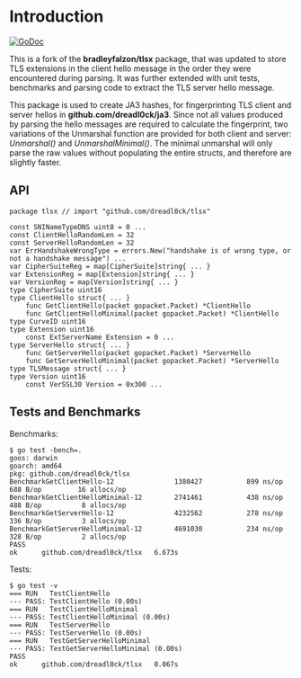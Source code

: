# Introduction

[![GoDoc](https://godoc.org/github.com/dreadl0ck/tlsx?status.svg)](https://godoc.org/github.com/dreadl0ck/tlsx)

This is a fork of the **bradleyfalzon/tlsx** package,
that was updated to store TLS extensions in the client hello message in the order they were encountered during parsing.
It was further extended with unit tests, benchmarks and parsing code to extract the TLS server hello message.

This package is used to create JA3 hashes, for fingerprinting TLS client and server hellos in **github.com/dreadl0ck/ja3**.
Since not all values produced by parsing the hello messages are required to calculate the fingerprint,
two variations of the Unmarshal function are provided for both client and server: *Unmarshal()* and *UnmarshalMinimal()*.
The minimal unmarshal will only parse the raw values without populating the entire structs, and therefore are slightly faster.

## API

    package tlsx // import "github.com/dreadl0ck/tlsx"
    
    const SNINameTypeDNS uint8 = 0 ...
    const ClientHelloRandomLen = 32
    const ServerHelloRandomLen = 32
    var ErrHandshakeWrongType = errors.New("handshake is of wrong type, or not a handshake message") ...
    var CipherSuiteReg = map[CipherSuite]string{ ... }
    var ExtensionReg = map[Extension]string{ ... }
    var VersionReg = map[Version]string{ ... }
    type CipherSuite uint16
    type ClientHello struct{ ... }
        func GetClientHello(packet gopacket.Packet) *ClientHello
        func GetClientHelloMinimal(packet gopacket.Packet) *ClientHello
    type CurveID uint16
    type Extension uint16
        const ExtServerName Extension = 0 ...
    type ServerHello struct{ ... }
        func GetServerHello(packet gopacket.Packet) *ServerHello
        func GetServerHelloMinimal(packet gopacket.Packet) *ServerHello
    type TLSMessage struct{ ... }
    type Version uint16
        const VerSSL30 Version = 0x300 ...

## Tests and Benchmarks

Benchmarks:

    $ go test -bench=.
    goos: darwin
    goarch: amd64
    pkg: github.com/dreadl0ck/tlsx
    BenchmarkGetClientHello-12           	 1380427	       899 ns/op	     688 B/op	      16 allocs/op
    BenchmarkGetClientHelloMinimal-12    	 2741461	       438 ns/op	     488 B/op	       8 allocs/op
    BenchmarkGetServerHello-12           	 4232562	       278 ns/op	     336 B/op	       3 allocs/op
    BenchmarkGetServerHelloMinimal-12    	 4691030	       234 ns/op	     328 B/op	       2 allocs/op
    PASS
    ok  	github.com/dreadl0ck/tlsx	6.673s

Tests:

    $ go test -v
    === RUN   TestClientHello
    --- PASS: TestClientHello (0.00s)
    === RUN   TestClientHelloMinimal
    --- PASS: TestClientHelloMinimal (0.00s)
    === RUN   TestServerHello
    --- PASS: TestServerHello (0.00s)
    === RUN   TestGetServerHelloMinimal
    --- PASS: TestGetServerHelloMinimal (0.00s)
    PASS
    ok  	github.com/dreadl0ck/tlsx	0.067s